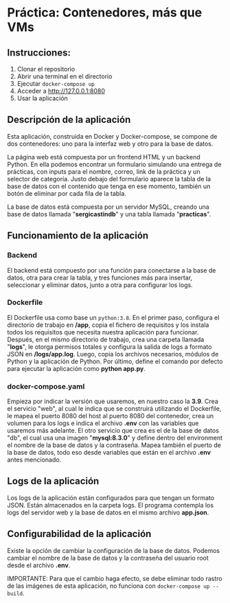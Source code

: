 # Práctica: Contenedores, más que VMs

## Instrucciones:
1. Clonar el repositorio
2. Abrir una terminal en el directorio
3. Ejecutar `docker-compose up`
4. Acceder a http://127.0.0.1:8080
5. Usar la aplicación

## Descripción de la aplicación
Esta aplicación, construida en Docker y Docker-compose, se compone de dos contenedores: uno para la interfaz web y otro para la base de datos.

La página web está compuesta por un frontend HTML y un backend Python. En ella podemos encontrar un formulario simulando una entrega de prácticas, con inputs para el nombre, correo, link de la práctica y un selector de categoría. Justo debajo del formulario aparece la tabla de la base de datos con el contenido que tenga en ese momento, también un botón de eliminar por cada fila de la tabla.

La base de datos está compuesta por un servidor MySQL, creando una base de datos llamada "**sergicastindb**" y una tabla llamada "**practicas**".

## Funcionamiento de la aplicación
### Backend
El backend está compuesto por una función para conectarse a la base de datos, otra para crear la tabla, y tres funciones más para insertar, seleccionar y eliminar datos, junto a otra para configurar los logs.

### Dockerfile
El Dockerfile usa como base un `python:3.8`. En el primer paso, configura el directorio de trabajo en **/app**, copia el fichero de requisitos y los instala todos los requisitos que necesita nuestra aplicación para funcionar. Después, en el mismo directorio de trabajo, crea una carpeta llamada "**logs**", le otorga permisos totales y configura la salida de logs a formato JSON en **/logs/app.log**. Luego, copia los archivos necesarios, módulos de Python y la aplicación de Python. Por último, define el comando por defecto para ejecutar la aplicación como **python app.py**.

### docker-compose.yaml
Empieza por indicar la versión que usaremos, en nuestro caso la **3.9**. Crea el servicio "web", al cual le indica que se construirá utilizando el Dockerfile, le mapea el puerto 8080 del host al puerto 8080 del contenedor, crea un volumen para los logs e indica el archivo **.env** con las variables que usaremos más adelante. El otro servicio que crea es el de la base de datos "db", el cual usa una imagen "**mysql:8.3.0**" y define dentro del environment el nombre de la base de datos y la contraseña. Mapea también el puerto de la base de datos, todo eso desde variables que están en el archivo **.env** antes mencionado.

## Logs de la aplicación
Los logs de la aplicación están configurados para que tengan un formato JSON. Están almacenados en la carpeta logs. El programa contempla los logs del servidor web y la base de datos en el mismo archivo **app.json**.

## Configurabilidad de la aplicación
Existe la opción de cambiar la configuración de la base de datos. Podemos cambiar el nombre de la base de datos y la contraseña del usuario root desde el archivo **.env**.

IMPORTANTE: Para que el cambio haga efecto, se debe eliminar todo rastro de las imágenes de esta aplicación, no funciona con `docker-compose up --build`.
